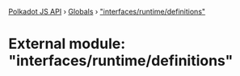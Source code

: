 [Polkadot JS API](../README.md) › [Globals](../globals.md) › ["interfaces/runtime/definitions"](_interfaces_runtime_definitions_.md)

# External module: "interfaces/runtime/definitions"


